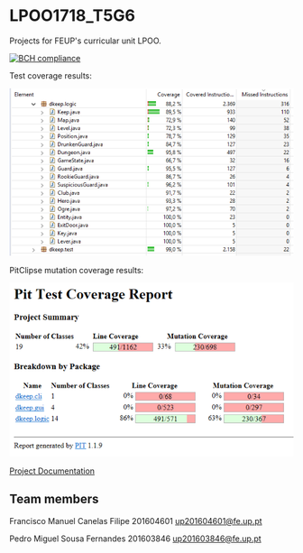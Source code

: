 # LPOO1718_T5G6
Projects for FEUP's curricular unit LPOO.

[![BCH compliance](https://bettercodehub.com/edge/badge/MrZephyr17/LPOO1718_T5G6?branch=master&token=25e82d1f5498da8cfb2667264ff146c1d4cc6542)](https://bettercodehub.com/)

Test coverage results: 

![alt text](res/test_results/coverage.png "EclEmma results")


PitClipse mutation coverage results: 

![alt text](res/test_results/pit.png "PitClipse results")

[Project Documentation](https://ciscofrisco.github.io/)

## Team members

Francisco Manuel Canelas Filipe 201604601 up201604601@fe.up.pt

Pedro Miguel Sousa Fernandes 201603846 up201603846@fe.up.pt
